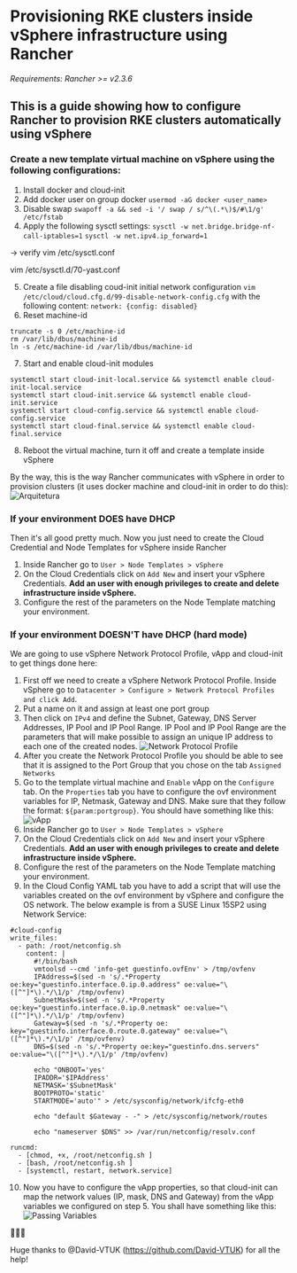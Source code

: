# Provisioning RKE clusters inside vSphere infrastructure using Rancher
*Requirements: Rancher >= v2.3.6*

## This is a guide showing how to configure Rancher to provision RKE clusters automatically using vSphere 

### Create a new template virtual machine on vSphere using the following configurations:
1. Install docker and cloud-init 
2. Add docker user on group docker
`usermod -aG docker <user_name>`
3. Disable swap
`swapoff -a
&& sed -i '/ swap / s/^\(.*\)$/#\1/g' /etc/fstab`
4. Apply the following sysctl settings:
`sysctl -w net.bridge.bridge-nf-call-iptables=1`
`sysctl -w net.ipv4.ip_forward=1`

-> verify
vim /etc/sysctl.conf

vim /etc/sysctl.d/70-yast.conf

5. Create a file disabling coud-init initial network configuration
`vim /etc/cloud/cloud.cfg.d/99-disable-network-config.cfg`
  with the following content:
`network: {config: disabled}`
6. Reset machine-id
```
truncate -s 0 /etc/machine-id
rm /var/lib/dbus/machine-id
ln -s /etc/machine-id /var/lib/dbus/machine-id
```
7. Start and enable cloud-init modules
```
systemctl start cloud-init-local.service && systemctl enable cloud-init-local.service
systemctl start cloud-init.service && systemctl enable cloud-init.service
systemctl start cloud-config.service && systemctl enable cloud-config.service
systemctl start cloud-final.service && systemctl enable cloud-final.service
```
8. Reboot the virtual machine, turn it off and create a template inside vSphere


By the way, this is the way Rancher communicates with vSphere in order to provision clusters (it uses docker machine and cloud-init in order to do this):  
![Arquitetura](https://i.imgur.com/5yYbRvX.png)


### If your environment DOES have DHCP
Then it's all good pretty much. Now you just need to create the Cloud Credential and Node Templates for vSphere inside Rancher

1. Inside Rancher go to `User > Node Templates > vSphere`
2. On the Cloud Credentials click on `Add New` and insert your vSphere Credentials. **Add an user with enough privileges to create and delete infrastructure inside vSphere.**
3. Configure the rest of the parameters on the Node Template matching your environment.

### If your environment DOESN'T have DHCP (hard mode)
We are going to use vSphere Network Protocol Profile, vApp and cloud-init to get things done here:

1. First off we need to create a vSphere Network Protocol Profile. Inside vSphere go to `Datacenter > Configure > Network Protocol Profiles and click Add`.
2. Put a name on it and assign at least one port group
3. Then click on `IPv4` and define the Subnet, Gateway, DNS Server Addresses, IP Pool and IP Pool Range. IP Pool and IP Pool Range are the parameters that will make possible to assign an unique IP address to each one of the created nodes. 
![Network Protocol Profile](https://i.imgur.com/BmyLC7M.png)
4. After you create the Network Protocol Profile you should be able to see that it is assigned to the Port Group that you chose on the tab `Assigned Networks`
5. Go to the template virtual machine and `Enable` vApp on the `Configure` tab. On the `Properties` tab you have to configure the ovf environment variables for IP, Netmask, Gateway and DNS. Make sure that they follow the format: `${param:portgroup}`. You should have something like this:
![vApp](https://i.imgur.com/WI70OJi.png) 
6. Inside Rancher go to `User > Node Templates > vSphere`
7. On the Cloud Credentials click on `Add New` and insert your vSphere Credentials. **Add an user with enough privileges to create and delete infrastructure inside vSphere.**
8. Configure the rest of the parameters on the Node Template matching your environment.
9. In the Cloud Config YAML tab you have to add a script that will use the variables created on the ovf environment by vSphere and configure the OS network. The below example is from a SUSE Linux 15SP2 using Network Service:
```
#cloud-config
write_files:
  - path: /root/netconfig.sh 
    content: |
      #!/bin/bash 
      vmtoolsd --cmd 'info-get guestinfo.ovfEnv' > /tmp/ovfenv 
      IPAddress=$(sed -n 's/.*Property oe:key="guestinfo.interface.0.ip.0.address" oe:value="\([^"]*\).*/\1/p' /tmp/ovfenv) 
      SubnetMask=$(sed -n 's/.*Property oe:key="guestinfo.interface.0.ip.0.netmask" oe:value="\([^"]*\).*/\1/p' /tmp/ovfenv) 
      Gateway=$(sed -n 's/.*Property oe: key="guestinfo.interface.0.route.0.gateway" oe:value="\([^"]*\).*/\1/p' /tmp/ovfenv) 
      DNS=$(sed -n 's/.*Property oe:key="guestinfo.dns.servers" oe:value="\([^"]*\).*/\1/p' /tmp/ovfenv) 
          
      echo "ONBOOT='yes'
      IPADDR='$IPAddress'
      NETMASK='$SubnetMask'
      BOOTPROTO='static'
      STARTMODE='auto'" > /etc/sysconfig/network/ifcfg-eth0
          
      echo "default $Gateway - -" > /etc/sysconfig/network/routes
          
      echo "nameserver $DNS" >> /var/run/netconfig/resolv.conf

runcmd: 
  - [chmod, +x, /root/netconfig.sh ]
  - [bash, /root/netconfig.sh ]
  - [systemctl, restart, network.service]
```
10. Now you have to configure the vApp properties, so that cloud-init can map the network values (IP, mask, DNS and Gateway) from the vApp variables we configured on step 5. You shall have something like this:
![Passing Variables](https://i.imgur.com/9XI5v6C.png)

🎉🎉🎉

Huge thanks to @David-VTUK (https://github.com/David-VTUK) for all the help!

